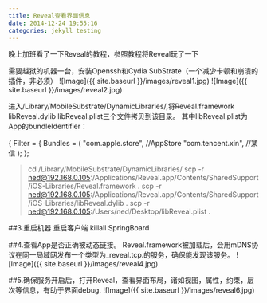 ```yaml
---
title: Reveal查看界面信息
date: 2014-12-24 19:55:16
categories: jekyll testing
---
```


晚上加班看了一下Reveal的教程，参照教程将Reveal玩了一下

需要越狱的机器一台，安装Openssh和Cydia SubStrate（一个减少卡顿和崩溃的插件，非必须）
![Image]({{ site.baseurl }}/images/reveal1.jpg)
![Image]({{ site.baseurl }}/images/reveal2.jpg)

进入/Library/MobileSubstrate/DynamicLibraries/,将Reveal.framework libReveal.dylib libReveal.plist三个文件拷贝到该目录。
其中libReveal.plist为App的bundleIdentifier：

{
	Filter = {
		Bundles = (
			"com.apple.store",	//AppStore
			"com.tencent.xin",	//某信
		);
	};

>cd /Library/MobileSubstrate/DynamicLibraries/
>scp -r ned@192.168.0.105:/Applications/Reveal.app/Contents/SharedSupport/iOS-Libraries/Reveal.framework .
>scp -r ned@192.168.0.105:/Applications/Reveal.app/Contents/SharedSupport/iOS-Libraries/libReveal.dylib .
>scp -r ned@192.168.0.105:/Users/ned/Desktop/libReveal.plist .

##3.重启机器 重启客户端
killall SpringBoard

##4.查看App是否正确被动态链接。
Reveal.framework被加载后，会用mDNS协议在同一局域网发布一个类型为_reveal.tcp.的服务，确保能发现该服务。
![Image]({{ site.baseurl }}/images/reveal4.jpg)

##5.确保服务开启后，打开Reveal，查看界面布局，诸如视图，属性，约束，层次等信息，有助于界面debug.
![Image]({{ site.baseurl }}/images/reveal6.jpg)

